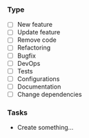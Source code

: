 ### Type
- [ ] New feature
- [ ] Update feature
- [ ] Remove code
- [ ] Refactoring
- [ ] Bugfix
- [ ] DevOps
- [ ] Tests
- [ ] Configurations
- [ ] Documentation
- [ ] Change dependencies

### Tasks
- Create something...